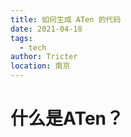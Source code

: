 ```yaml
---
title: 如何生成 ATen 的代码
date: 2021-04-18
tags: 
  - tech
author: Tricter
location: 南京
---
```



# 什么是ATen？

